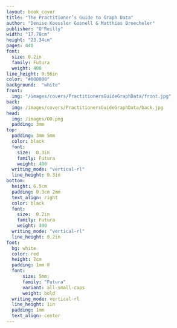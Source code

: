 ```yaml
---
layout: book_cover
title: "The Practitioner’s Guide to Graph Data"
author: "Denise Koessler Gosnell & Matthias Broecheler"
publisher: "O'Reilly"
width: "17.78cm"
height: "23.34cm"
pages: 440
font:
  size: 0.2in
  family: Futura
  weight: 400
line_height: 0.56in
color: "#000000"
background:  "white"
front:
  img: "/images/covers/PractitionersGuideGraphData/front.jpg"
back:
  img: /images/covers/PractitionersGuideGraphData/back.jpg
head:
  img: /images/OO.png
  padding: 3mm
top:
  padding: 3mm 5mm
  color: black
  font:
    size:  0.3in
    family: Futura
    weight: 400
  writing_mode: "vertical-rl"
  line_height: 0.3in
bottom:
  height: 6.5cm
  padding: 0.3cm 2mm
  text_align: right
  color: black
  font:
    size:  0.2in
    family: Futura
    weight: 400
  writing_mode: "vertical-rl"
  line_height: 0.2in
foot:
  bg: white
  color: red
  height: 2cm
  padding: 1mm 0
  font:
      size: 5mm;
      family: "Futura"
      variant: all-small-caps
      weight: bold
  writing_mode: vertical-rl
  line_height: 1in
  padding: 1mm
  text_align: center
---
```

